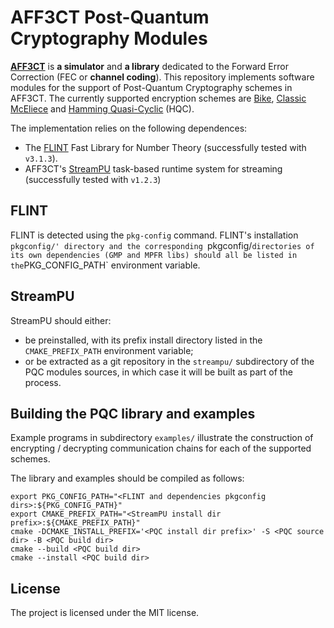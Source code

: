 # AFF3CT Post-Quantum Cryptography Modules

[**AFF3CT**](https://aff3ct.github.io/) is **a simulator** and **a library** dedicated to the Forward Error
Correction (FEC or **channel coding**). This repository implements software modules for the support of
Post-Quantum Cryptography schemes in AFF3CT. The currently supported encryption schemes are [Bike](https://bikesuite.org/), [Classic McEliece](https://classic.mceliece.org/index.html) and [Hamming Quasi-Cyclic](https://pqc-hqc.org/) (HQC).

The implementation relies on the following dependences:
- The [FLINT](https://flintlib.org) Fast Library for Number Theory (successfully tested with `v3.1.3`).
- AFF3CT's [StreamPU](https://github.com/aff3ct/StreamPU) task-based runtime system for streaming (successfully tested with `v1.2.3`)

## FLINT
FLINT is detected using the `pkg-config` command. FLINT's installation `pkgconfig/' directory and the corresponding `pkgconfig/` directories of its own dependencies (GMP and MPFR libs) should all be listed in the `PKG_CONFIG_PATH` environment variable.

## StreamPU
StreamPU should either:
- be preinstalled, with its prefix install directory listed in the `CMAKE_PREFIX_PATH` environment variable;
- or be extracted as a git repository in the `streampu/` subdirectory of the PQC modules sources, in which case it will be built as part of the process.

## Building the PQC library and examples
Example programs in subdirectory `examples/` illustrate the construction of encrypting / decrypting communication chains for each of the supported schemes.

The library and examples should be compiled as follows:
```shell
export PKG_CONFIG_PATH="<FLINT and dependencies pkgconfig dirs>:${PKG_CONFIG_PATH}"
export CMAKE_PREFIX_PATH="<StreamPU install dir prefix>:${CMAKE_PREFIX_PATH}"
cmake -DCMAKE_INSTALL_PREFIX='<PQC install dir prefix>' -S <PQC source dir> -B <PQC build dir>
cmake --build <PQC build dir>
cmake --install <PQC build dir>
```

## License

The project is licensed under the MIT license.
